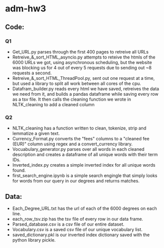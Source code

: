 # adm-hw3
## Code:
### Q1
- Get_URL.py parses through the first 400 pages to retreive all URLs
- Retreive_&_sort_HTML_asyncio.py attempts to reteive the htmls of the 6000 URLs we got, using asynchronous scheduling, but the website was blocking us for 4 out of every 5 requests due to sending out ~8 requests a second.
- Retreive_&_sort_HTML_ThreadPool.py, sent out one request at a time, but used a library to split all work between all cores of the cpu.
- Datafram_builder.py reads every html we have saved, retreives the data we need from it, and builds a pandas dataframe while saving every row as a tsv file. It then calls the cleaning function we wrote in NLTK_cleaning to add a cleaned column

### Q2
- NLTK_cleaning has a function written to clean, tokenize, strip and lemmatize a given text.
- Currency_Format.py converts the "fees" columns to a "cleaned fee (EUR)" column using regex and a convert_currency library.
- Vocuabulary_generator.py parses over all words in each cleaned description and creates a dataframe of all unique words with their term IDs.
- Inverted_index.py creates a simple inverted index for all unique words found.
- first_search_engine.ipynb is a simple search engingle that simply looks for words from our query in our degrees and returns matches.
  
## Data: 
- Each_Degree_URL.txt has the url of each of the 6000 degrees on each line.
- each_row_tsv.zip has the tsv file of every row in our data frame.
- Parsed_database.csv is a csv file of our entire dataset.
- Vocabulary.csv is a saved csv file of our unique vocabulary list.
- saved_dictionary.pkl is our inverted index dictionary saved with the python library pickle.
